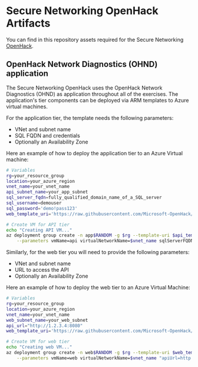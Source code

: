 # Secure Networking OpenHack Artifacts

You can find in this repository assets required for the Secure Networking [OpenHack](https://openhack.microsoft.com).

## OpenHack Network Diagnostics (OHND) application

The Secure Networking OpenHack uses the OpenHack Network Diagnostics (OHND) as application throughout all of the exercises. The application's tier components can be deployed via ARM templates to Azure virtual machines.

For the application tier, the template needs the following parameters:

- VNet and subnet name
- SQL FQDN and credentials
- Optionally an Availability Zone

Here an example of how to deploy the application tier to an Azure Virtual machine:

```bash
# Variables
rg=your_resource_group
location=your_azure_region
vnet_name=your_vnet_name
api_subnet_name=your_app_subnet
sql_server_fqdn=fully_qualified_domain_name_of_a_SQL_server
sql_username=demouser
sql_password='demo!pass123'
web_template_uri='https://raw.githubusercontent.com/Microsoft-OpenHack/secure-networking-artifacts/main/deploy_web_to_vm.json'

# Create VM for API tier
echo "Creating API VM..."
az deployment group create -n app$RANDOM -g $rg --template-uri $api_template_uri \
    --parameters vmName=api virtualNetworkName=$vnet_name sqlServerFQDN=$sql_server_fqdn sqlServerUser=$sql_username "sqlServerPassword=$sql_password" subnetName=$api_subnet_name availabilityZone=1
```

Similarly, for the web tier you will need to provide the following parameters:

- VNet and subnet name
- URL to access the API
- Optionally an Availability Zone

Here an example of how to deploy the web tier to an Azure Virtual Machine:

```bash
# Variables
rg=your_resource_group
location=your_azure_region
vnet_name=your_vnet_name
web_subnet_name=your_web_subnet
api_url="http://1.2.3.4:8080"
web_template_uri='https://raw.githubusercontent.com/Microsoft-OpenHack/secure-networking-artifacts/main/deploy_web_to_vm.json'

# Create VM for web tier
echo "Creating web VM..."
az deployment group create -n web$RANDOM -g $rg --template-uri $web_template_uri \
    --parameters vmName=web virtualNetworkName=$vnet_name "apiUrl=http://${api_private_ip}:8080" subnetName=$web_subnet_name availabilityZone=1
```
